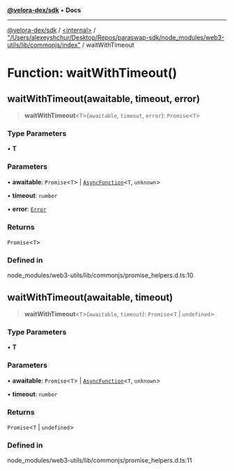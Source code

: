 [**@velora-dex/sdk**](../../../../README.md) • **Docs**

***

[@velora-dex/sdk](../../../../globals.md) / [\<internal\>](../../../README.md) / ["/Users/alexeyshchur/Desktop/Repos/paraswap-sdk/node\_modules/web3-utils/lib/commonjs/index"](../README.md) / waitWithTimeout

# Function: waitWithTimeout()

## waitWithTimeout(awaitable, timeout, error)

> **waitWithTimeout**\<`T`\>(`awaitable`, `timeout`, `error`): `Promise`\<`T`\>

### Type Parameters

• **T**

### Parameters

• **awaitable**: `Promise`\<`T`\> \| [`AsyncFunction`](../type-aliases/AsyncFunction.md)\<`T`, `unknown`\>

• **timeout**: `number`

• **error**: [`Error`](../../../interfaces/Error.md)

### Returns

`Promise`\<`T`\>

### Defined in

node\_modules/web3-utils/lib/commonjs/promise\_helpers.d.ts:10

## waitWithTimeout(awaitable, timeout)

> **waitWithTimeout**\<`T`\>(`awaitable`, `timeout`): `Promise`\<`T` \| `undefined`\>

### Type Parameters

• **T**

### Parameters

• **awaitable**: `Promise`\<`T`\> \| [`AsyncFunction`](../type-aliases/AsyncFunction.md)\<`T`, `unknown`\>

• **timeout**: `number`

### Returns

`Promise`\<`T` \| `undefined`\>

### Defined in

node\_modules/web3-utils/lib/commonjs/promise\_helpers.d.ts:11
